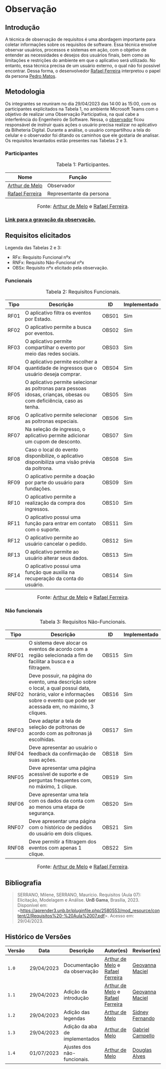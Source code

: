 # Observação

## Introdução

A técnica de observação de requisitos é uma abordagem importante para coletar informações sobre os requisitos de software. Essa técnica envolve observar usuários, processos e sistemas em ação, com o objetivo de entender as necessidades e desejos dos usuários finais, bem como as limitações e restrições do ambiente em que o aplicativo será utilizado. No entanto, essa técnica precisa de um usuário externo, o qual não foi possível encontrar. Dessa forma, o desenvolvedor [Rafael Ferreira](https://github.com/RafaelCLG0) interpretou o papel da persona [Pedro Matos](../personas.md).

## Metodologia

Os integrantes se reuniram no dia 29/04/2023 das 14:00 às 15:00, com os participantes explicitados na Tabela 1, no ambiente Microsoft Teams com o objetivo de realizar uma Observação Participativa, na qual cabe a interferência do Engenheiro de Software. Nessa, o [observador](https://github.com/arthurmlv) ficou responsável de instruir quais ações o usuário precisa realizar no aplicativo da Bilheteria Digital. Durante a análise, o usuário compartilhou a tela do celular e o observador foi ditando os caminhos que ele gostaria de analisar. Os requisitos levantados estão presentes nas Tabelas 2 e 3.

### Participantes

<font size="3"><p style="text-align: center">Tabela 1: Participantes.</p></font>

<center>

| Nome                                             | Função                   |
| ------------------------------------------------ | ------------------------ |
| [Arthur de Melo](https://github.com/arthurmlv)   | Observador               |
| [Rafael Ferreira](https://github.com/RafaelCLG0) | Representante da persona |

</center>

<font size="3"><p style="text-align: center">Fonte: [Arthur de Melo](https://github.com/arthurmlv) e [Rafael Ferreira](https://github.com/RafaelCLG0).</p></font>

### [Link para a gravação da observação.](https://www.youtube.com/watch?v=lvlobqw0rx8)

## Requisitos elicitados

Legenda das Tabelas 2 e 3:

- RFx: Requisito Funcional nºx
- RNFx: Requisito Não-Funcional nºx
- OBSx: Requisito nºx elicitado pela observação.

### Funcionais

<font size="3"><p style="text-align: center">Tabela 2: Requisitos Funcionais.</p></font>

<center>

| Tipo | Descrição                                                                                                             | <a id="anchor_OBS" style="visibility: hidden;"></a> ID | Implementado |
| ---- | --------------------------------------------------------------------------------------------------------------------- | ------------------------------------------------------ | ------------ |
| RF01 | O aplicativo filtra os eventos por Estado.                                                                            | OBS01                                                  | Sim          |
| RF02 | O aplicativo permite a busca por eventos.                                                                             | OBS02                                                  | Sim          |
| RF03 | O aplicativo permite compartilhar o evento por meio das redes sociais.                                                | OBS03                                                  | Sim          |
| RF04 | O aplicativo permite escolher a quantidade de ingressos que o usuário deseja comprar.                                 | OBS04                                                  | Sim          |
| RF05 | O aplicativo permite selecionar as poltronas para pessoas idosas, crianças, obesas ou com deficiência, caso as tenha. | OBS05                                                  | Sim          |
| RF06 | O aplicativo permite selecionar as poltronas especiais.                                                               | OBS06                                                  | Sim          |
| RF07 | Na seleção de ingresso, o aplicativo permite adicionar um cupom de desconto.                                          | OBS07                                                  | Sim          |
| RF08 | Caso o local do evento disponibilize, o aplicativo disponibiliza uma visão prévia da poltrona.                        | OBS08                                                  | Sim          |
| RF09 | O aplicativo permite a doação por parte do usuário para fundações.                                                    | OBS09                                                  | Sim          |
| RF10 | O aplicativo permite a realização da compra dos ingressos.                                                            | OBS10                                                  | Sim          |
| RF11 | O aplicativo possui uma função para entrar em contato com o suporte.                                                  | OBS11                                                  | Sim          |
| RF12 | O aplicativo permite ao usuário cancelar o pedido.                                                                    | OBS12                                                  | Sim          |
| RF13 | O aplicativo permite ao usuário alterar seus dados.                                                                   | OBS13                                                  | Sim          |
| RF14 | O aplicativo possui uma função que auxilia na recuperação da conta do usuário.                                        | OBS14                                                  | Sim          |

</center>

<font size="3"><p style="text-align: center">Fonte: [Arthur de Melo](https://github.com/arthurmlv) e [Rafael Ferreira](https://github.com/RafaelCLG0).</p></font>

### Não funcionais

<font size="3"><p style="text-align: center">Tabela 3: Requisitos Não-Funcionais.</p></font>

<center>

| Tipo  | Descrição                                                                                                                        | <a id="anchor_OBSNF" style="visibility: hidden;"></a>ID | Implementado |
| ----- | -------------------------------------------------------------------------------------------------------------------------------- | ------------------------------------------------------- | ------------ |
| RNF01 | O sistema deve alocar os eventos de acordo com a região selecionada a fim de facilitar a busca e a filtragem.                                                          | OBS15                                                   | Sim          |
| RNF02 | Deve possuir, na página do evento, uma descrição sobre o local, a qual possui data, horário, valor e informações sobre o evento que pode ser acessada em, no máximo, 3 cliques. | OBS16                                                   | Sim          |
| RNF03 | Deve adaptar a tela de seleção de poltronas de acordo com as poltronas já escolhidas.                                                                 | OBS17                                                   | Sim          |
| RNF04 | Deve apresentar ao usuário o feedback da confirmação de suas ações.                                                             | OBS18                                                   | Sim          |
| RNF05 | Deve apresentar uma página acessível de suporte e de perguntas frequentes com, no máximo, 1 clique.                                                                 | OBS19                                                   | Sim          |
| RNF06 | Deve apresentar uma tela com os dados da conta com ao menos uma etapa de segurança.                                                                                  | OBS20                                                   | Sim          |
| RNF07 | Deve apresentar uma página com o histórico de pedidos do usuário em dois cliques.                                                                | OBS21                                                   | Sim          |
| RNF08 | Deve permitir a filtragem dos eventos com apenas 1 clique.                                                                       | OBS22                                                   | Sim          |

</center>

<font size="3"><p style="text-align: center">Fonte: [Arthur de Melo](https://github.com/arthurmlv) e [Rafael Ferreira](https://github.com/RafaelCLG0).</p></font>

## Bibliografia

> SERRANO, Milene, SERRANO, Maurício. Requisitos (Aula 07): Elicitação, Modelagem e Análise. **UnB Gama**, Brasília, 2023. Disponível em: <<https://aprender3.unb.br/pluginfile.php/2580553/mod_resource/content/2/Requisitos%20-%20Aula%2007.pdf>>. Acesso em: 29/04/2023.

## Histórico de Versões

| Versão | Data       | Descrição                      | Autor(es)                                                                                         | Revisor(es)                                    |
| ------ | ---------- | ------------------------------ | ------------------------------------------------------------------------------------------------- | ---------------------------------------------- |
| `1.0`    | 29/04/2023 | Documentação da observação     | [Arthur de Melo](https://github.com/arthurmlv) e [Rafael Ferreira](https://github.com/RafaelCLG0) | [Geovanna Maciel](https://github.com/manuziny) |
| `1.1`    | 29/04/2023 | Adição da introdução           | [Arthur de Melo](https://github.com/arthurmlv) e [Rafael Ferreira](https://github.com/RafaelCLG0) | [Geovanna Maciel](https://github.com/manuziny) |
| `1.2`    | 29/04/2023 | Adição das legendas            | [Arthur de Melo](https://github.com/arthurmlv)                                                    | [Sidney Fernando](https://github.com/nando3d3) |
| `1.3`    | 29/04/2023 | Adição da aba de implementados | [Arthur de Melo](https://github.com/arthurmlv)                                                    | [Gabriel Campello](https://github.com/G16C)    |
| `1.4`  | 01/07/2023 | Ajustes dos não-funcionais. | [Arthur de Melo](https://github.com/arthurmlv) | [Douglas Alves](https://github.com/dougAlvs) |
